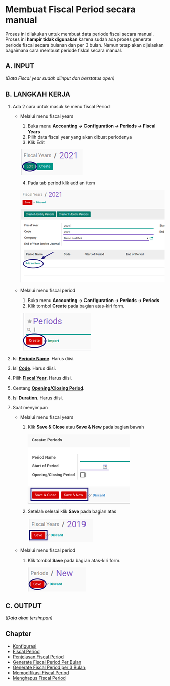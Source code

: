# Membuat Fiscal Period secara manual

Proses ini dilakukan untuk membuat data periode fiscal secara manual.
Proses ini **hampir tidak digunakan** karena sudah ada proses generate periode fiscal secara bulanan dan per 3 bulan.
Namun tetap akan dijelaskan bagaimana cara membuat periode fiskal secara manual.

## A. INPUT

*(Data Fiscal year sudah diinput dan berstatus open)*

## B. LANGKAH KERJA

1. Ada 2 cara untuk masuk ke menu fiscal Period

    - Melalui menu fiscal years

        1. Buka menu **Accounting -> Configuration -> Periods -> Fiscal Years**
        2. Pilih data fiscal year yang akan dibuat periodenya
        3. Klik Edit

        ![](../../img/fiscal-period/tombol-edit-fiscal-year.png)

        4. Pada tab period klik add an item

        ![](../../img/fiscal-period/tombol-add-item-fiscal-year.png)

    - Melalui menu fiscal period

        1. Buka menu **Accounting -> Configuration -> Periods -> Periods**
        2. Klik tombol **Create** pada bagian atas-kiri form.

        ![](../../img/fiscal-period/tombol-create.png)

3. Isi **[Periode Name](./penjelasan.md#field-name)**. Harus diisi.
4. Isi **[Code](./penjelasan.md#field-code)**. Harus diisi.
5. Pilih **[Fiscal Year](./penjelasan.md#field-fiscal-year-id)**. Harus diisi.
6. Centang **[Opening/Closing Period](./penjelasan.md#field-detail-periode-special)**.
7. Isi **[Duration](./penjelasan.md#field-duration)**. Harus diisi.
8. Saat menyimpan  

    - Melalui menu fiscal years

        1. Klik **Save & Close** atau **Save & New** pada bagian bawah

            ![](../../img/fiscal-period/tombol-save-fiscal-year.png)

        2. Setelah selesai klik **Save** pada bagian atas

            ![](../../img/fiscal-years/tombol-save.png)

    - Melalui menu fiscal period

        1. Klik tombol **Save** pada bagian atas-kiri form.

            ![](../../img/fiscal-period/tombol-save.png)

## C. OUTPUT

*(Data akan tersimpan)*

## Chapter
- [Konfigurasi](../../konfigurasi.md)
- [Fiscal Period](../fiscal-period.md)
- [Penjelasan Fiscal Period](penjelasan.md)
- [Generate Fiscal Period Per Bulan](generate-monthly.md)
- [Generate Fiscal Period per 3 Bulan](generate-3monthly.md)
- [Memodifikasi Fiscal Period](memodifikasi.md)
- [Menghapus Fiscal Period](menghapus.md)
